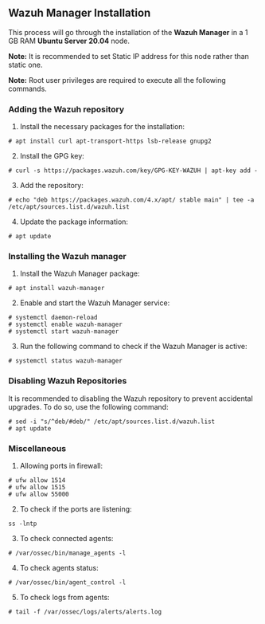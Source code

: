 ## Wazuh Manager Installation
This process will go through the installation of the **Wazuh Manager** in a 1 GB RAM **Ubuntu Server 20.04** node.

**Note:** It is recommended to set Static IP address for this node rather than static one.

**Note:** Root user privileges are required to execute all the following commands.

### Adding the Wazuh repository
1. Install the necessary packages for the installation:
```shell
# apt install curl apt-transport-https lsb-release gnupg2
```
2. Install the GPG key:
```shell
# curl -s https://packages.wazuh.com/key/GPG-KEY-WAZUH | apt-key add -
```
3. Add the repository:
```shell
# echo "deb https://packages.wazuh.com/4.x/apt/ stable main" | tee -a /etc/apt/sources.list.d/wazuh.list
```
4. Update the package information:
```shell
# apt update
```
### Installing the Wazuh manager
1. Install the Wazuh Manager package:
```shell
# apt install wazuh-manager
```
2. Enable and start the Wazuh Manager service:
```shell
# systemctl daemon-reload
# systemctl enable wazuh-manager
# systemctl start wazuh-manager
```
3. Run the following command to check if the Wazuh Manager is active:
```shell
# systemctl status wazuh-manager
```
### Disabling Wazuh Repositories
It is recommended to disabling the Wazuh repository to prevent accidental upgrades. To do so, use the following command:
```shell
# sed -i "s/^deb/#deb/" /etc/apt/sources.list.d/wazuh.list
# apt update
```
### Miscellaneous
1. Allowing ports in firewall:
```shell
# ufw allow 1514
# ufw allow 1515
# ufw allow 55000
```
2. To check if the ports are listening:
```shell
ss -lntp
```
3. To check connected agents:
```shell
# /var/ossec/bin/manage_agents -l
```
4. To check agents status:
```shell
# /var/ossec/bin/agent_control -l
```
5. To check logs from agents:
```shell
# tail -f /var/ossec/logs/alerts/alerts.log
```

